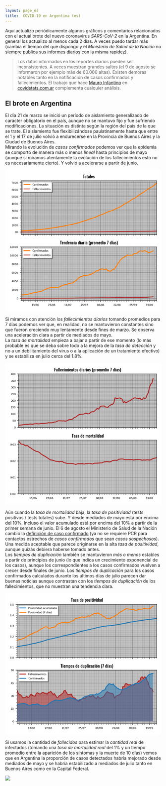 ```yaml
---
layout: page_es
title:  COVID-19 en Argentina (es)
---
```


Aquí actualizo periódicamente algunos gráficos y comentarios relacionados con el actual brote del nuevo
coronavirus *SARS-CoV-2* en la Argentina. En general los actualizo al menos cada 2 días. A veces puedo
tardar más (cambia el tiempo del que dispongo y el *Ministerio de Salud de la Nación* no siempre publica
sus [informes diarios](https://www.argentina.gob.ar/coronavirus/informe-diario) con la misma rapidez).

> Los datos informados en los reportes diarios pueden ser inconsistentes. A veces muestran grandes saltos
(el 9 de agosto se informaron por ejemplo más de 60.000 altas). Existen demoras notables tanto en la
notificación de casos confirmados y fallecimientos. El trabajo que hace [Mauro Infantino](https://twitter.com/plenque)
en [covidstats.com.ar](https://covidstats.com.ar/panorama) complementa cualquier análisis.

## El brote en Argentina

El día 21 de marzo se inició un período de aislamiento generalizado de carácter obligatorio en el país, aunque
no se mantuvo fijo y fue sufriendo modificaciones. La situación es distinta según la región del país de la que
se trate. El aislamiento fue flexibilizándose paulatinamente hasta que entre el 1 y el 17 de julio volvió a
endurecerse en la Provincia de Buenos Aires y la Ciudad de Buenos Aires.  
Mirando la evolución de *casos confirmados* podemos ver que la epidemia se comportó de manera más o menos
*lineal* hasta principios de mayo (aunque si miramos atentamente la evolución de los fallecimientos esto
no es necesariamente cierto). Y volvió a acelerarse a partir de junio.  

<img class="red" src="https://github.com/rvalla/COVID-19/raw/master/Argentina_Data/actual_charts/1_ArgentinaA.png" />

Si miramos con atención los *fallecimientos diarios* tomando promedios para 7 días podemos ver que, en realidad,
no se mantuvieron constantes sino que fueron creciendo muy lentamente desde fines de marzo. Se observa
una aceleración clara a partir de mediados de mayo.  
La *tasa de mortalidad* empieza a bajar a partir de ese momento (lo más probable es que se deba sobre todo
a la mejora de la *tasa de detección* y no a un debilitamiento del virus o a la aplicación de un tratamiento
efectivo) y se estabiliza en julio cerca del 1.8%.  

<img class="yellow" src="https://github.com/rvalla/COVID-19/raw/master/Argentina_Data/actual_charts/1_ArgentinaB.png" />

Aún cuando la *tasa de mortalidad* baja, la *tasa de positividad* (tests positivos / tests totales) sube.
Y desde mediados de mayo está por encima del 10%. Incluso el valor acumulado está por encima del 10% a partir
de la primer semana de junio. El 6 de agosto el Ministerio de Salud de la Nación cambió la
[definición de caso confirmado](https://www.argentina.gob.ar/salud/coronavirus-COVID-19/definicion-de-caso)
(ya no se requiere PCR para contactos estrechos de *casos confirmados* que sean *casos sospechosos*). Una
medida aceptable que parece originarse en la alta *tasa de positividad*, aunque quizás debiera haberse tomado
antes.  
Los *tiempos de duplicación* también se mantuvieron *más o menos* estables a partir de principios de junio
(lo que indica un crecimiento exponencial de los casos), aunque los correspondientes a los casos confirmados
vuelven a crecer desde finales de junio. Los *tiempos de duplicación* para los casos confirmados calculados
durante los últimos días de julio parecen dar buenas noticias aunque contrastan con los *tiempos de duplicación*
de los fallecimientos, que no muestran una tendencia clara.

<img class="blue" src="https://github.com/rvalla/COVID-19/raw/master/Argentina_Data/actual_charts/1_ArgentinaC.png" />

Si usamos la cantidad de *fallecidos* para estimar la *cantidad real* de infectados (tomando una *tasa de mortalidad
real* del 1% y un tiempo promedio entre la aparición de los síntomas y la muerte de 10 días) vemos
que en Argentina la proporción de casos detectados habría mejorado desde mediados de mayo y se habría estabilizado
a mediados de julio tanto en Buenos Aires como en la Capital Federal.

<img class="gray" src="https://github.com/rvalla/COVID-19/raw/master/Argentina_Data/actual_charts/1_E_00_KnownRatioAndEstimation.png" />